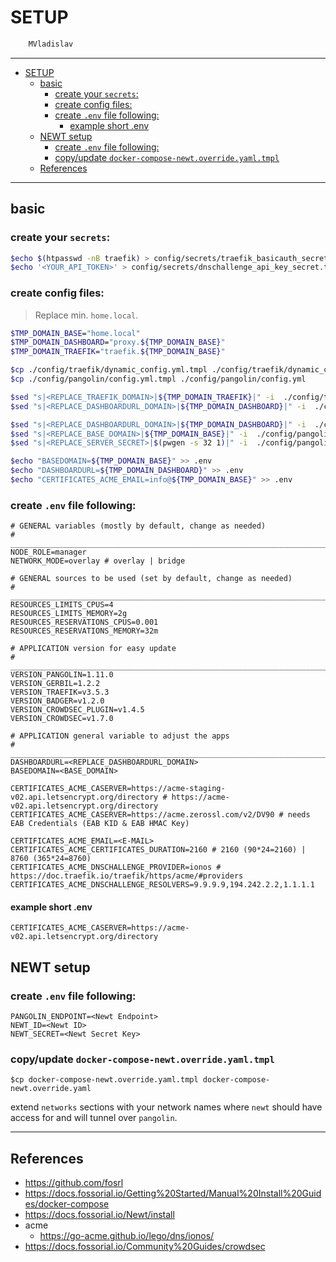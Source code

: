 # SETUP

```sh
    MVladislav
```

---

- [SETUP](#setup)
  - [basic](#basic)
    - [create your `secrets`:](#create-your-secrets)
    - [create config files:](#create-config-files)
    - [create `.env` file following:](#create-env-file-following)
      - [example short .env](#example-short-env)
  - [NEWT setup](#newt-setup)
    - [create `.env` file following:](#create-env-file-following-1)
    - [copy/update `docker-compose-newt.override.yaml.tmpl`](#copyupdate-docker-compose-newtoverrideyamltmpl)
  - [References](#references)

---

## basic

### create your `secrets`:

```sh
$echo $(htpasswd -nB traefik) > config/secrets/traefik_basicauth_secret.txt
$echo '<YOUR_API_TOKEN>' > config/secrets/dnschallenge_api_key_secret.txt
```

### create config files:

> Replace min. `home.local`.

```sh
$TMP_DOMAIN_BASE="home.local"
$TMP_DOMAIN_DASHBOARD="proxy.${TMP_DOMAIN_BASE}"
$TMP_DOMAIN_TRAEFIK="traefik.${TMP_DOMAIN_BASE}"

$cp ./config/traefik/dynamic_config.yml.tmpl ./config/traefik/dynamic_config.yml
$cp ./config/pangolin/config.yml.tmpl ./config/pangolin/config.yml

$sed "s|<REPLACE_TRAEFIK_DOMAIN>|${TMP_DOMAIN_TRAEFIK}|" -i  ./config/traefik/dynamic_config.yml
$sed "s|<REPLACE_DASHBOARDURL_DOMAIN>|${TMP_DOMAIN_DASHBOARD}|" -i  ./config/traefik/dynamic_config.yml

$sed "s|<REPLACE_DASHBOARDURL_DOMAIN>|${TMP_DOMAIN_DASHBOARD}|" -i  ./config/pangolin/config.yml
$sed "s|<REPLACE_BASE_DOMAIN>|${TMP_DOMAIN_BASE}|" -i  ./config/pangolin/config.yml
$sed "s|<REPLACE_SERVER_SECRET>|$(pwgen -s 32 1)|" -i  ./config/pangolin/config.yml

$echo "BASEDOMAIN=${TMP_DOMAIN_BASE}" >> .env
$echo "DASHBOARDURL=${TMP_DOMAIN_DASHBOARD}" >> .env
$echo "CERTIFICATES_ACME_EMAIL=info@${TMP_DOMAIN_BASE}" >> .env
```

### create `.env` file following:

```env
# GENERAL variables (mostly by default, change as needed)
# ______________________________________________________________________________
NODE_ROLE=manager
NETWORK_MODE=overlay # overlay | bridge

# GENERAL sources to be used (set by default, change as needed)
# ______________________________________________________________________________
RESOURCES_LIMITS_CPUS=4
RESOURCES_LIMITS_MEMORY=2g
RESOURCES_RESERVATIONS_CPUS=0.001
RESOURCES_RESERVATIONS_MEMORY=32m

# APPLICATION version for easy update
# ______________________________________________________________________________
VERSION_PANGOLIN=1.11.0
VERSION_GERBIL=1.2.2
VERSION_TRAEFIK=v3.5.3
VERSION_BADGER=v1.2.0
VERSION_CROWDSEC_PLUGIN=v1.4.5
VERSION_CROWDSEC=v1.7.0

# APPLICATION general variable to adjust the apps
# ______________________________________________________________________________
DASHBOARDURL=<REPLACE_DASHBOARDURL_DOMAIN>
BASEDOMAIN=<BASE_DOMAIN>

CERTIFICATES_ACME_CASERVER=https://acme-staging-v02.api.letsencrypt.org/directory # https://acme-v02.api.letsencrypt.org/directory
CERTIFICATES_ACME_CASERVER=https://acme.zerossl.com/v2/DV90 # needs EAB Credentials (EAB KID & EAB HMAC Key)

CERTIFICATES_ACME_EMAIL=<E-MAIL>
CERTIFICATES_ACME_CERTIFICATES_DURATION=2160 # 2160 (90*24=2160) | 8760 (365*24=8760)
CERTIFICATES_ACME_DNSCHALLENGE_PROVIDER=ionos # https://doc.traefik.io/traefik/https/acme/#providers
CERTIFICATES_ACME_DNSCHALLENGE_RESOLVERS=9.9.9.9,194.242.2.2,1.1.1.1
```

#### example short .env

```env
CERTIFICATES_ACME_CASERVER=https://acme-v02.api.letsencrypt.org/directory
```

## NEWT setup

### create `.env` file following:

```env
PANGOLIN_ENDPOINT=<Newt Endpoint>
NEWT_ID=<Newt ID>
NEWT_SECRET=<Newt Secret Key>
```

### copy/update `docker-compose-newt.override.yaml.tmpl`

```
$cp docker-compose-newt.override.yaml.tmpl docker-compose-newt.override.yaml
```

extend `networks` sections with your network names where `newt` should have access for and will tunnel over `pangolin`.

---

## References

- <https://github.com/fosrl>
- <https://docs.fossorial.io/Getting%20Started/Manual%20Install%20Guides/docker-compose>
- <https://docs.fossorial.io/Newt/install>
- acme
  - <https://go-acme.github.io/lego/dns/ionos/>
- <https://docs.fossorial.io/Community%20Guides/crowdsec>
